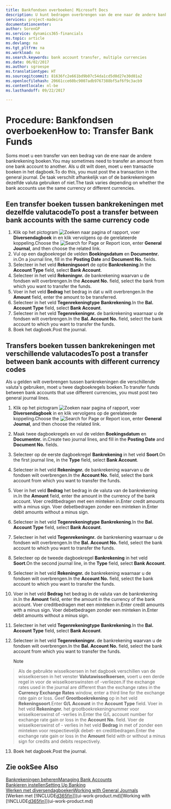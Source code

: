 ```yaml
---
title: Bankfondsen overboeken| Microsoft Docs
description: U kunt bedragen overbrengen van de ene naar de andere bankrekening, inclusief andere valuta's, door de transactie in het dagboek te boeken.
services: project-madeira
documentationcenter: 
author: SorenGP
ms.service: dynamics365-financials
ms.topic: article
ms.devlang: na
ms.tgt_pltfrm: na
ms.workload: na
ms.search.keywords: bank account transfer, multiple currencies
ms.date: 06/02/2017
ms.author: sgroespe
ms.translationtype: HT
ms.sourcegitcommit: 81636fc2e661bd9b07c54da1cd5d0d27e30d01a2
ms.openlocfilehash: 20661cce60bc9007adb9767388bf5af6f9c3acb9
ms.contentlocale: nl-be
ms.lasthandoff: 09/22/2017

---
```

# <a name="how-to-transfer-bank-funds"></a><span data-ttu-id="4045d-103">Procedure: Bankfondsen overboeken</span><span class="sxs-lookup"><span data-stu-id="4045d-103">How to: Transfer Bank Funds</span></span>
<span data-ttu-id="4045d-104">Soms moet u een transfer van een bedrag van de ene naar de andere bankrekening boeken.</span><span class="sxs-lookup"><span data-stu-id="4045d-104">You may sometimes need to transfer an amount from one bank account to another.</span></span> <span data-ttu-id="4045d-105">Als u dit wilt doen, moet u een transactie boeken in het dagboek.</span><span class="sxs-lookup"><span data-stu-id="4045d-105">To do this, you must post the a transaction in the general journal.</span></span> <span data-ttu-id="4045d-106">De taak verschilt afhankelijk van of de bankrekeningen dezelfde valuta gebruiken of niet.</span><span class="sxs-lookup"><span data-stu-id="4045d-106">The task varies depending on whether the bank accounts use the same currency or different currencies.</span></span>

## <a name="to-post-a-transfer-between-bank-accounts-with-the-same-currency-code"></a><span data-ttu-id="4045d-107">Een transfer boeken tussen bankrekeningen met dezelfde valutacode</span><span class="sxs-lookup"><span data-stu-id="4045d-107">To post a transfer between bank accounts with the same currency code</span></span>
1. <span data-ttu-id="4045d-108">Klik op het pictogram ![Zoeken naar pagina of rapport](media/ui-search/search_small.png "pictogram Zoeken naar pagina of rapport"), voer **Diversendagboek** in en klik vervolgens op de gerelateerde koppeling.</span><span class="sxs-lookup"><span data-stu-id="4045d-108">Choose the ![Search for Page or Report](media/ui-search/search_small.png "Search for Page or Report icon") icon, enter **General Journal**, and then choose the related link.</span></span>
2. <span data-ttu-id="4045d-109">Vul op een dagboekregel de velden **Boekingsdatum** en **Documentnr.** in.</span><span class="sxs-lookup"><span data-stu-id="4045d-109">On a journal line, fill in the **Posting Date** and **Document No.** fields.</span></span>
3. <span data-ttu-id="4045d-110">Selecteer in het veld **Rekeningsoort** de optie **Bankrekening**.</span><span class="sxs-lookup"><span data-stu-id="4045d-110">In the **Account Type** field, select **Bank Account**.</span></span>
4. <span data-ttu-id="4045d-111">Selecteer in het veld **Rekeningnr.** de bankrekening waarvan u de fondsen wilt overbrengen.</span><span class="sxs-lookup"><span data-stu-id="4045d-111">In the **Account No.** field, select the bank from which you want to transfer the funds.</span></span>
5. <span data-ttu-id="4045d-112">Voer in het veld **Bedrag** het bedrag in dat u wilt overbrengen.</span><span class="sxs-lookup"><span data-stu-id="4045d-112">In the **Amount** field, enter the amount to be transferred.</span></span>
6. <span data-ttu-id="4045d-113">Selecteer in het veld **Tegenrekeningtype** **Bankrekening**.</span><span class="sxs-lookup"><span data-stu-id="4045d-113">In the **Bal. Account Type** field, select **Bank Account**.</span></span>
7. <span data-ttu-id="4045d-114">Selecteer in het veld **Tegenrekeningnr.** de bankrekening waarnaar u de fondsen wilt overbrengen.</span><span class="sxs-lookup"><span data-stu-id="4045d-114">In the **Bal. Account No.** field, select the bank account to which you want to transfer the funds.</span></span>
8. <span data-ttu-id="4045d-115">Boek het dagboek.</span><span class="sxs-lookup"><span data-stu-id="4045d-115">Post the journal.</span></span>

## <a name="to-post-a-transfer-between-bank-accounts-with-different-currency-codes"></a><span data-ttu-id="4045d-116">Transfers boeken tussen bankrekeningen met verschillende valutacodes</span><span class="sxs-lookup"><span data-stu-id="4045d-116">To post a transfer between bank accounts with different currency codes</span></span>
<span data-ttu-id="4045d-117">Als u gelden wilt overbrengen tussen bankrekeningen die verschillende valuta's gebruiken, moet u twee dagboekregels boeken.</span><span class="sxs-lookup"><span data-stu-id="4045d-117">To transfer funds between bank accounts that use different currencies, you must post two general journal lines.</span></span>

1. <span data-ttu-id="4045d-118">Klik op het pictogram ![Zoeken naar pagina of rapport](media/ui-search/search_small.png "pictogram Zoeken naar pagina of rapport"), voer **Diversendagboek** in en klik vervolgens op de gerelateerde koppeling.</span><span class="sxs-lookup"><span data-stu-id="4045d-118">Choose the ![Search for Page or Report](media/ui-search/search_small.png "Search for Page or Report icon") icon, enter **General Journal**, and then choose the related link.</span></span>
2. <span data-ttu-id="4045d-119">Maak twee dagboekregels en vul de velden **Boekingsdatum** en **Documentnr.** in.</span><span class="sxs-lookup"><span data-stu-id="4045d-119">Create two journal lines, and fill in the **Posting Date** and **Document No.** fields.</span></span>
3. <span data-ttu-id="4045d-120">Selecteer op de eerste dagboekregel **Bankrekening** in het veld **Soort**.</span><span class="sxs-lookup"><span data-stu-id="4045d-120">On the first journal line, in the **Type** field, select **Bank Account**.</span></span>
4. <span data-ttu-id="4045d-121">Selecteer in het veld **Rekeningnr.** de bankrekening waarvan u de fondsen wilt overbrengen.</span><span class="sxs-lookup"><span data-stu-id="4045d-121">In the **Account No.** field, select the bank account from which you want to transfer the funds.</span></span>
5. <span data-ttu-id="4045d-122">Voer in het veld **Bedrag** het bedrag in de valuta van de bankrekening in.</span><span class="sxs-lookup"><span data-stu-id="4045d-122">In the **Amount** field, enter the amount in the currency of the bank account.</span></span> <span data-ttu-id="4045d-123">Voer creditbedragen met een minteken in.</span><span class="sxs-lookup"><span data-stu-id="4045d-123">Enter credit amounts with a minus sign.</span></span> <span data-ttu-id="4045d-124">Voer debetbedragen zonder een minteken in.</span><span class="sxs-lookup"><span data-stu-id="4045d-124">Enter debit amounts without a minus sign.</span></span>
6. <span data-ttu-id="4045d-125">Selecteer in het veld **Tegenrekeningtype** **Bankrekening**.</span><span class="sxs-lookup"><span data-stu-id="4045d-125">In the **Bal. Account Type** field, select **Bank Account**.</span></span>
7. <span data-ttu-id="4045d-126">Selecteer in het veld **Tegenrekeningnr.** de bankrekening waarnaar u de fondsen wilt overbrengen.</span><span class="sxs-lookup"><span data-stu-id="4045d-126">In the **Bal. Account No.** field, select the bank account to which you want to transfer the funds.</span></span>
8. <span data-ttu-id="4045d-127">Selecteer op de tweede dagboekregel **Bankrekening** in het veld **Soort**.</span><span class="sxs-lookup"><span data-stu-id="4045d-127">On the second journal line, in the **Type** field, select **Bank Account**.</span></span>
9. <span data-ttu-id="4045d-128">Selecteer in het veld **Rekeningnr.** de bankrekening waarnaar u de fondsen wilt overbrengen.</span><span class="sxs-lookup"><span data-stu-id="4045d-128">In the **Account No.** field, select the bank account to which you want to transfer the funds.</span></span>
10. <span data-ttu-id="4045d-129">Voer in het veld **Bedrag** het bedrag in de valuta van de bankrekening in.</span><span class="sxs-lookup"><span data-stu-id="4045d-129">In the **Amount** field, enter the amount in the currency of the bank account.</span></span> <span data-ttu-id="4045d-130">Voer creditbedragen met een minteken in.</span><span class="sxs-lookup"><span data-stu-id="4045d-130">Enter credit amounts with a minus sign.</span></span> <span data-ttu-id="4045d-131">Voer debetbedragen zonder een minteken in.</span><span class="sxs-lookup"><span data-stu-id="4045d-131">Enter debit amounts without a minus sign.</span></span>
11. <span data-ttu-id="4045d-132">Selecteer in het veld **Tegenrekeningtype** **Bankrekening**.</span><span class="sxs-lookup"><span data-stu-id="4045d-132">In the **Bal. Account Type** field, select **Bank Account**.</span></span>  
12. <span data-ttu-id="4045d-133">Selecteer in het veld **Tegenrekeningnr.** de bankrekening waarvan u de fondsen wilt overbrengen.</span><span class="sxs-lookup"><span data-stu-id="4045d-133">In the **Bal. Account No.** field, select the bank account from which you want to transfer the funds.</span></span>

    > [!NOTE]  
>   <span data-ttu-id="4045d-134">Als de gebruikte wisselkoersen in het dagboek verschillen van de wisselkoersen in het venster **Valutawisselkoersen**, voert u een derde regel in voor de wisselkoerswinsten of -verliezen.</span><span class="sxs-lookup"><span data-stu-id="4045d-134">If the exchange rates used in the journal are different than the exchange rates in the **Currency Exchange Rates** window, enter a third line for the exchange rate gain or loss.</span></span> <span data-ttu-id="4045d-135">Geef **Grootboekrekening** op in het veld **Rekeningsoort**.</span><span class="sxs-lookup"><span data-stu-id="4045d-135">Enter **G/L Account** in the **Account Type** field.</span></span> <span data-ttu-id="4045d-136">Voer in het veld **Rekeningnr.** het grootboekrekeningnummer voor wisselkoerswinst of -verlies in.</span><span class="sxs-lookup"><span data-stu-id="4045d-136">Enter the G/L account number for exchange rate gain or loss in the **Account No.** field.</span></span> <span data-ttu-id="4045d-137">Voer de wisselkoerswinst of - verlies in het veld **Bedrag** in met of zonder een minteken voor respectievelijk debet- en creditbedragen.</span><span class="sxs-lookup"><span data-stu-id="4045d-137">Enter the exchange rate gain or loss in the **Amount** field with or without a minus sign for credits and debits respectively.</span></span>
13. <span data-ttu-id="4045d-138">Boek het dagboek.</span><span class="sxs-lookup"><span data-stu-id="4045d-138">Post the journal.</span></span>

## <a name="see-also"></a><span data-ttu-id="4045d-139">Zie ook</span><span class="sxs-lookup"><span data-stu-id="4045d-139">See Also</span></span>
[<span data-ttu-id="4045d-140">Bankrekeningen beheren</span><span class="sxs-lookup"><span data-stu-id="4045d-140">Managing Bank Accounts</span></span>](bank-manage-bank-accounts.md)  
[<span data-ttu-id="4045d-141">Bankieren instellen</span><span class="sxs-lookup"><span data-stu-id="4045d-141">Setting Up Banking</span></span>](bank-setup-banking.md)  
[<span data-ttu-id="4045d-142">Werken met diversendagboeken</span><span class="sxs-lookup"><span data-stu-id="4045d-142">Working with General Journals</span></span>](ui-work-general-journals.md)  
<span data-ttu-id="4045d-143">[Werken met [!INCLUDE[d365fin](includes/d365fin_md.md)]](ui-work-product.md)</span><span class="sxs-lookup"><span data-stu-id="4045d-143">[Working with [!INCLUDE[d365fin](includes/d365fin_md.md)]](ui-work-product.md)</span></span>

